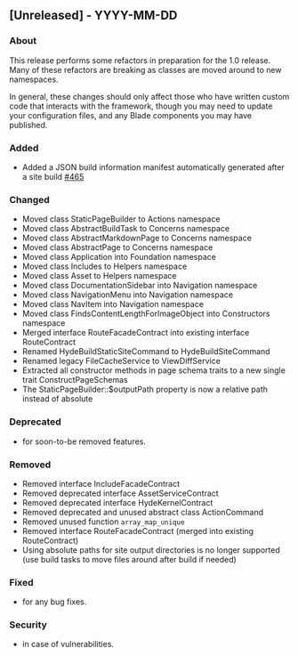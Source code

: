 ## [Unreleased] - YYYY-MM-DD

### About

This release performs some refactors in preparation for the 1.0 release. Many of these refactors are breaking as classes are moved around to new namespaces.

In general, these changes should only affect those who have written custom code that interacts with the framework, though you may need to update your configuration files, and any Blade components you may have published.

### Added
- Added a JSON build information manifest automatically generated after a site build [#465](https://github.com/hydephp/develop/pull/465)

### Changed
- Moved class StaticPageBuilder to Actions namespace
- Moved class AbstractBuildTask to Concerns namespace
- Moved class AbstractMarkdownPage to Concerns namespace
- Moved class AbstractPage to Concerns namespace
- Moved class Application into Foundation namespace
- Moved class Includes to Helpers namespace
- Moved class Asset to Helpers namespace
- Moved class DocumentationSidebar into Navigation namespace
- Moved class NavigationMenu into Navigation namespace
- Moved class NavItem into Navigation namespace
- Moved class FindsContentLengthForImageObject into Constructors namespace
- Merged interface RouteFacadeContract into existing interface RouteContract
- Renamed HydeBuildStaticSiteCommand to HydeBuildSiteCommand
- Renamed legacy FileCacheService to ViewDiffService
- Extracted all constructor methods in page schema traits to a new single trait ConstructPageSchemas
- The StaticPageBuilder::$outputPath property is now a relative path instead of absolute
  
### Deprecated
- for soon-to-be removed features.

### Removed
- Removed interface IncludeFacadeContract
- Removed deprecated interface AssetServiceContract
- Removed deprecated interface HydeKernelContract
- Removed deprecated and unused abstract class ActionCommand
- Removed unused function `array_map_unique`
- Removed interface RouteFacadeContract (merged into existing RouteContract)
- Using absolute paths for site output directories is no longer supported (use build tasks to move files around after build if needed)

### Fixed
- for any bug fixes.

### Security
- in case of vulnerabilities.
